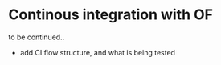 # Continous integration with OF

to be continued..

* add CI flow structure, and what is being tested 